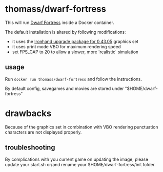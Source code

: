 # thomass/dwarf-fortress

This will run [Dwarf Fortress](http://www.bay12games.com/dwarves/) inside a Docker container.

The default installation is altered by following modifications:

- it uses the [Ironhand upgrade package for 0.43.05](http://dffd.bay12games.com/file.php?id=11349) graphics set
- it uses print mode VBO for maximum rendering speed
- set FPS_CAP to 20 to allow a slower, more 'realistic' simulation

## usage

Run `docker run thomass/dwarf-fortress` and follow the instructions.

By default config, savegames and movies are stored under "$HOME/dwarf-fortress"

# drawbacks

Because of the graphics set in combination with VBO rendering punctuation characters are not displayed properly.

## troubleshooting

By complications with you current game on updating the image, please update your start.sh or/and rename your $HOME/dwarf-fortress/init folder.
